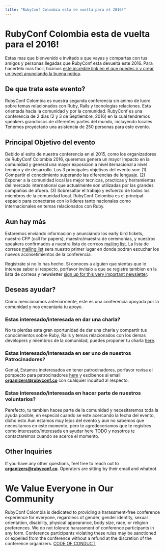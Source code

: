 ```yaml
---
title: "RubyConf Colombia esta de vuelta para el 2016!"
---
```


# RubyConf Colombia esta de vuelta para el 2016!

Estas mas que bienvenido e invitado a que vayas y compartas con tus amigos y personas llegadas que RubyConf esta devuelta este 2016. Para hacertelo mas facil, hicimos [este increible link en el que puedes ir y crear un tweet anunciando la buena notica](https://twitter.com/home?status=I%20just%20found%20out%20that%20%40rubyconfco%20is%20going%20to%20be%20on%20September%202th%20and%203th%2C%202016%20in%20Medellin%2C%20Colombia%21%20http%3A%2F%2Fwww.rubyconf.co%2F).

## De que trata este evento?

  RubyConf Colombia es nuestra segunda conferencia sin animo de lucro sobre temas relacionados con Ruby, Rails y tecnologias relaciones. Esta orientada hacia la comunidad y por la comunidad. RubyConf es una conferencia de 2 dias (2 y 3 de Septiembre, 2016) en la cual tendremos speakers grandiosos de diferentes partes del mundo, incluyendo locales. Tenemos proyectado una asistencia de 250 personas para este evento.

## Principal Objetivo del evento

  Debido al exito de nuestra conferencia en el 2015, como los organizadores de RubyConf Colombia 2016, queremos genera un mayor impacto en la comunidad y general una mayor exposicion a nivel iternacional a nivel tecnico y de desarrollo. Los 3 principales objetivos del evento son:
  (1) Compartir el conocimiento superando las diferencias de lenguaje.
  (2) Exponer a la comunidad local las mejor tecnicas, practicas y herramientas del mercado international que actualmente son utilizadas por las grandes compañias de afuera.
  (3) Sobresaltar el trabajo y esfuerzo de todos los miembros de la comunidad local.
  RubyConf Colombia es el principal espacio para conectarse con lo lideres tanto nacionales como internacionales en temas relacionados con Ruby.

## Aun hay más
  Estaremos enviando informacion y anunciando los early bird tickets, nuestro CFP (call for papers), maestro/maestra de ceremonias, y nuestros speakers confirmados a nuestra lista de correos [mailing list](rubyconf.us11.list-manage.com/subscribe/post?u=7b7c2e5ead7427750ced71f09&amp;id=22ba1d80e6). La lista de correos [mailing list](rubyconf.us11.list-manage.com/subscribe/post?u=7b7c2e5ead7427750ced71f09&amp;id=22ba1d80e6) sera nuestro primer lugar en donde podran escuchar los nuevos aconsetimientos de la conferencia.

  Registrate si no lo has hecho. Si conoces a alguien que sientas que le interesa saber al respecto, porfavor invitalo a que se registre tambien en la lista de correos y newsletter
  [sign up for this very important newsletter](rubyconf.us11.list-manage.com/subscribe/post?u=7b7c2e5ead7427750ced71f09&amp;id=22ba1d80e6).

  [ml]:
  http://rubyconf.us11.list-manage.com/subscribe/post?u=7b7c2e5ead7427750ced71f09&amp;id=22ba1d80e6

## Deseas ayudar?

  Como mencionamos anteriormente, este es una conferencia apoyada por la comunidad y nos encantaria tu apoyo.

### Estas interesado/interesada en dar una charla?

  No te pierdas esta gran oportunidad de dar una charla y compartir tus conocimientos sobre Ruby, Rails y temas relacionados con los demas developers y miembros de la comunidad, puedes proponer tu charla [here](https://www.papercall.io/rubyconfco-2016).

### Estas interesado/interesada en ser uno de nuestros Patrocinadores?

  Genial, Estamos ineteresados en tener patrocinadores, porfavor revisa el porspecto para patrocinadores [here](http://www.rubyconf.co/assets/rubyconf_2016.pdf) y escibenos al email **organizers@rubyconf.co** con cualquier inquitud al respecto.

### Estas interesado/interesada en hacer parte de nuestros voluntarios?

  Perefecto, tu tambien haces parte de la comunidad y necesitaremos toda la ayuda posible, en especial cuando se este acercando la fecha del evento, dicho esto Aun estamos muy lejos del evento y aun no sabemos que necesitamos en este momento, pero te agredeceriamos que te registres como interesado/interesada en ayudar [here TODO]() y nosotros te contactaremos cuando se acerce el momento.


## Other Inquiries

  If you have any other questions, feel free to reach out to
  **organizers@rubyconf.co**. Operators are sitting by their email and
  whatnot.

# We Value Everyone in Our Community

  RubyConf Colombia is dedicated to providing a harassment-free
  conference experience for everyone, regardless of gender, gender
  identity, sexual orientation, disability, physical appearance, body
  size, race, or religion preferences. We do not tolerate harassment of
  conference participants in any form. Conference participants violating
  these rules may be sanctioned or expelled from the conference without
  a refund at the discretion of the conference organizers.
  [CODE OF CONDUCT](http://www.rubyconf.co/code-of-conduct.html)
